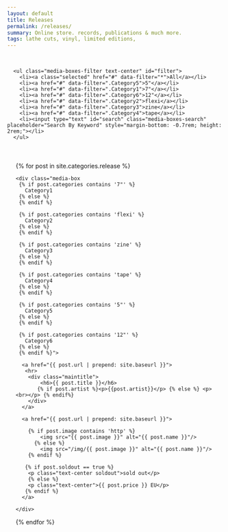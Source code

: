 ```yaml
---
layout: default
title: Releases
permalink: /releases/
summary: Online store. records, publications & much more.
tags: lathe cuts, vinyl, limited editions, 
---
```

<br>

<div class="grid-section">
   <div class="content grid-container">
  
   <div class="filters-container contain-to-grid sticky">

      <ul class="media-boxes-filter text-center" id="filter">
        <li><a class="selected" href="#" data-filter="*">All</a></li>
        <li><a href="#" data-filter=".Category5">5"</a></li>
        <li><a href="#" data-filter=".Category1">7"</a></li>
        <li><a href="#" data-filter=".Category6">12"</a></li>
        <li><a href="#" data-filter=".Category2">flexi</a></li>
        <li><a href="#" data-filter=".Category3">zine</a></li>
        <li><a href="#" data-filter=".Category4">tape</a></li>
        <li><input type="text" id="search" class="media-boxes-search" placeholder="Search By Keyword" style="margin-bottom: -0.7rem; height: 2rem;"></li>
      </ul>

   </div>      

   <br>

  <div id="grid" style="padding: 20px">
  {% for post in site.categories.release %}      
 
    <div class="media-box 
     {% if post.categories contains '7"' %} 
       Category1 
     {% else %}
     {% endif %}
     
     {% if post.categories contains 'flexi' %} 
       Category2 
     {% else %}
     {% endif %}
     
     {% if post.categories contains 'zine' %} 
       Category3 
     {% else %}
     {% endif %}

     {% if post.categories contains 'tape' %} 
       Category4
     {% else %}
     {% endif %}

     {% if post.categories contains '5"' %} 
       Category5
     {% else %}
     {% endif %}

     {% if post.categories contains '12"' %} 
       Category6
     {% else %}
     {% endif %}">
        
      <a href="{{ post.url | prepend: site.baseurl }}">
       <hr>
        <div class="maintitle">
	        <h6>{{ post.title }}</h6>
	       {% if post.artist %}<p>{{post.artist}}</p> {% else %} <p><br></p> {% endif%}
        </div>
      </a>

      <a href="{{ post.url | prepend: site.baseurl }}">

        {% if post.image contains 'http' %}
            <img src="{{ post.image }}" alt="{{ post.name }}"/>
          {% else %}
            <img src="/img/{{ post.image }}" alt="{{ post.name }}"/>
        {% endif %}
      
       {% if post.soldout == true %}
        <p class="text-center soldout">sold out</p>
        {% else %}
        <p class="text-center">{{ post.price }} EU</p>   
       {% endif %}
      </a>

    </div>

  {% endfor %}
  </div>

  </div>
</div>
